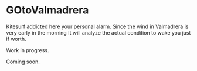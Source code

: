 # GOtoValmadrera

Kitesurf addicted here your personal alarm.
Since the wind in Valmadrera is very early in the morning It will analyze the actual condition to wake you just if worth.

Work in progress.

Coming soon.
